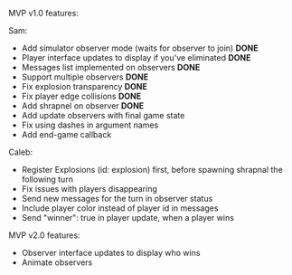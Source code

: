 MVP v1.0 features:

Sam:
* Add simulator observer mode (waits for observer to join) **DONE**
* Player interface updates to display if you've eliminated **DONE**
* Messages list implemented on observers **DONE**
* Support multiple observers **DONE**
* Fix explosion transparency **DONE**
* Fix player edge collisions **DONE**
* Add shrapnel on observer **DONE**
* Add update observers with final game state
* Fix using dashes in argument names
* Add end-game callback

Caleb:
* Register Explosions (id: explosion) first, before spawning shrapnal the following turn 
* Fix issues with players disappearing
* Send new messages for the turn in observer status
* Include player color instead of player id in messages
* Send "winner": true in player update, when a player wins


MVP v2.0 features:

* Observer interface updates to display who wins 
* Animate observers

